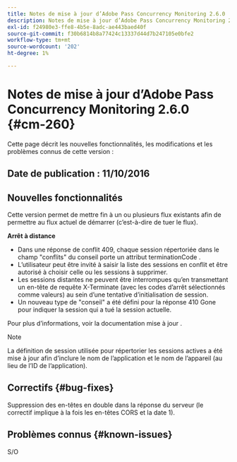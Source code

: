 ```yaml
---
title: Notes de mise à jour d’Adobe Pass Concurrency Monitoring 2.6.0
description: Notes de mise à jour d’Adobe Pass Concurrency Monitoring 2.6.0
exl-id: f24980e3-ffe8-4b5e-8adc-ae443baed40f
source-git-commit: f30b6814b8a77424c13337d44d7b247105e0bfe2
workflow-type: tm+mt
source-wordcount: '202'
ht-degree: 1%

---
```


# Notes de mise à jour d’Adobe Pass Concurrency Monitoring 2.6.0 {#cm-260}


Cette page décrit les nouvelles fonctionnalités, les modifications et les problèmes connus de cette version :



## Date de publication : 11/10/2016



## Nouvelles fonctionnalités

Cette version permet de mettre fin à un ou plusieurs flux existants afin de permettre au flux actuel de démarrer (c’est-à-dire de tuer le flux).



**Arrêt à distance**

* Dans une réponse de conflit 409, chaque session répertoriée dans le champ &quot;conflits&quot; du conseil porte un attribut terminationCode .
* L’utilisateur peut être invité à saisir la liste des sessions en conflit et être autorisé à choisir celle ou les sessions à supprimer.
* Les sessions distantes ne peuvent être interrompues qu’en transmettant un en-tête de requête X-Terminate (avec les codes d’arrêt sélectionnés comme valeurs) au sein d’une tentative d’initialisation de session.
* Un nouveau type de &quot;conseil&quot; a été défini pour la réponse 410 Gone pour indiquer la session qui a tué la session actuelle.


Pour plus d’informations, voir la documentation mise à jour .



>[!NOTE]
>
>La définition de session utilisée pour répertorier les sessions actives a été mise à jour afin d’inclure le nom de l’application et le nom de l’appareil (au lieu de l’ID de l’application).




## Correctifs {#bug-fixes}

Suppression des en-têtes en double dans la réponse du serveur (le correctif implique à la fois les en-têtes CORS et la date 1).




## Problèmes connus {#known-issues}

S/O
